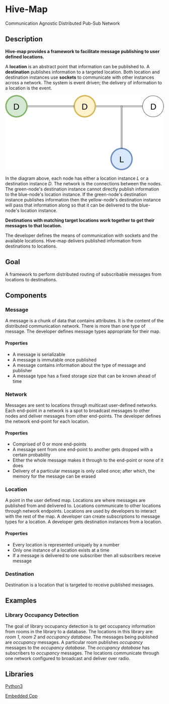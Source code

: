 # Hive-Map

Communication Agnostic Distributed Pub-Sub Network

## Description

**Hive-map provides a framework to facilitate message publishing to user defined 
locations.**

A **location** is an abstract point that information can be published to.
A **destination** publishes information to a targeted location. Both location 
and destination instances use **sockets** to communicate with other instances 
across a network. The system is event driven; the delivery of information to 
a location is the event.

![ ](docs/diagrams/node_interaction_01.png)

In the diagram above, each node has either a location instance *L*
or a destination instance *D*. The network is the connections between 
the nodes. The green-node's destination instance cannot directly publish
information to the blue-node's location instance. If the green-node's 
destination instance publishes information then the yellow-node's 
destination instance will pass that information along so that it can
be delivered to the blue-node's location instance. 

**Destinations with matching target locations work together to get their messages
to that location.**

The developer defines the means of communication with sockets and the available
locations. Hive-map delivers published information from destinations to locations.

## Goal

A framework to perform distributed routing of subscribable messages from 
locations to destinations.


## Components

### Message
A message is a chunk of data that contains attributes. It is the content of the
distributed communication network. There is more than one type of message. The 
developer defines message types appropriate for their map.

#### Properties
- A message is serializable
- A message is immutable once published 
- A message contains information about the type of message and publisher
- A message type has a fixed storage size that can be known ahead of time

### Network
Messages are sent to locations through multicast user-defined networks. Each 
end-point in a network is a spot to broadcast messages to other nodes and 
deliver messages from other end-points. The developer defines the network
end-point for each location. 

#### Properties
- Comprised of 0 or more end-points
- A message sent from one end-point to another gets dropped with a certain 
probability
- Either the whole message makes it through to the end-point or none of it does
- Delivery of a particular message is only called once; after which, the
memory for the message can be erased

### Location
A point in the user defined map. Locations are where messages are published from 
and delivered to. Locations communicate to other locations through network 
endpoints. Locations are used by developers to interact with the rest of the 
map. A developer can create subscriptions to message types for a location. A 
developer gets destination instances from a location.

#### Properties
- Every location is represented uniquely by a number
- Only one instance of a location exists at a time 
- If a message is delivered to one subscriber then all subscribers receive 
message

### Destination
Destination is a location that is targeted to receive published messages.


## Examples

### Library Occupancy Detection

The goal of library occupancy detection is to get occupancy information from 
rooms in the library to a database. The locations in this library are:
*room 1*, *room 2* and *occupancy database*. The messages being published are
*occupancy* messages. A particular room publishes *occupancy* messages 
to the *occupancy database*. The *occupancy database* has subscribers to
*occupancy* messages. The locations communicate through one network configured
to broadcast and deliver over radio.


## Libraries

[Python3](https://github.com/gregjhansell97/hive-map-python-3/)

[Embedded Cpp](https://github.com/gregjhansell97/hive-map-cpp/)  
  
